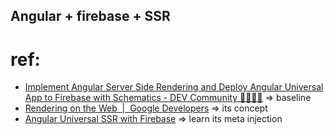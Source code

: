 ## Angular + firebase + SSR

# ref:
- [Implement Angular Server Side Rendering and Deploy Angular Universal App to Firebase with Schematics - DEV Community 👩‍💻👨‍💻](https://dev.to/ankitprajapati/implement-angular-server-side-rendering-and-deploy-angular-universal-app-to-firebase-with-schematics-4nin) => baseline
- [Rendering on the Web  |  Google Developers](https://developers.google.com/web/updates/2019/02/rendering-on-the-web) => its concept
- [Angular Universal SSR with Firebase](https://fireship.io/lessons/angular-universal-firebase/) => learn its meta injection
